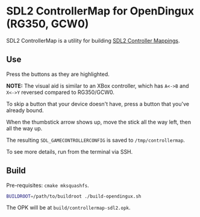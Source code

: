 # SDL2 ControllerMap for OpenDingux (RG350, GCW0)

SDL2 ControllerMap is a utility for building [SDL2 Controller Mappings].

## Use

Press the buttons as they are highlighted.

**NOTE:** The visual aid is similar to an XBox controller, which has `A<->B` and `X<->Y` reversed compared to RG350/GCW0.

To skip a button that your device doesn't have, press a button that you've
already bound.

When the thumbstick arrow shows up, move the stick all the way left, then all the way up.

The resulting `SDL_GAMECONTROLLERCONFIG` is saved to `/tmp/controllermap`.

To see more details, run from the terminal via SSH.

## Build

Pre-requisites: `cmake mksquashfs`.

~~~bash
BUILDROOT=/path/to/buildroot ./build-opendingux.sh
~~~

The OPK will be at `build/controllermap-sdl2.opk`.

[sdl2 controller mappings]: https://wiki.libsdl.org/CategoryGameController
